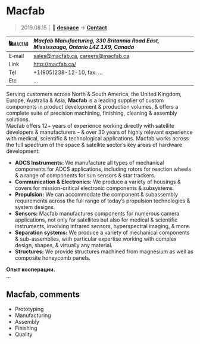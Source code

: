 # Macfab
> 2019.08.15 ┊ **🚀 [despace](index.md)** → **[Contact](contact.md)**

|[![](f/contact/m/macfab_logo1_thumb.jpg)](f/contact/m/macfab_logo1.png)|*Macfab Manufacturing, 330 Britannia Road East, Mississauga, Ontario L4Z 1X9, Canada*|
|:--|:--|
|E‑mail| <sales@macfab.ca>, <careers@macfab.ca> |
|Link| <http://macfab.ca/> |
|Tel| +1(905)238-12-10, fax: … |
|Etc| … |

Serving customers across North & South America, the United Kingdom, Europe, Australia & Asia, **Macfab** is a leading supplier of custom components in product development & production volumes, & offers a complete suite of precision machining, finishing, cleaning & assembly solutions.  
Macfab offers 12+ years of experience working directly with satellite developers & manufacturers – & over 30 years of highly relevant experience with medical, scientific & technological applications. Macfab works across the full spectrum of the space & satellite sector’s key areas of hardware development:

   - **ADCS Instruments:** We manufacture all types of mechanical components for ADCS applications, including rotors for reaction wheels & a range of components for sun sensors & star trackers.
   - **Communication & Electronics:** We produce a variety of housings & covers for mission-critical electronic components & subsystems.
   - **Propulsion:** We can accommodate the component & subassembly requirements across the full range of today’s propulsion technologies & system designs.
   - **Sensors:** Macfab manufactures components for numerous camera applications, not only for satellites but also for medical & scientific instruments, involving infrared sensors, hyperspectral imaging, & more.
   - **Separation systems:** We produce a variety of mechanical components & sub-assemblies, with particular expertise working with complex design, shapes, & virtually any material.
   - **Structures:** We provide structures machined from magnesium as well as composite honeycomb panels.

**Опыт кооперации.**  
…


<p style="page-break-after:always"> </p>

## Macfab, comments

   - Prototyping
   - Manufacturing
   - Assembly
   - Finishing
   - Quality

